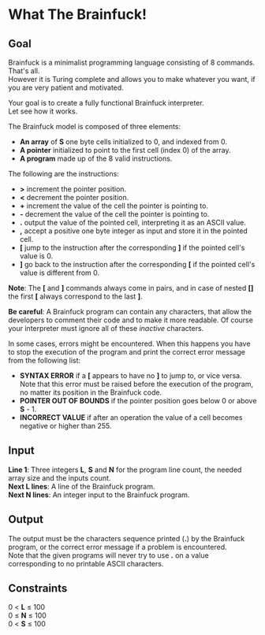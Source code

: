 # What The Brainfuck!

## Goal

Brainfuck is a minimalist programming language consisting of 8 commands. That's all. \
However it is Turing complete and allows you to make whatever you want, if you are very patient and motivated.

Your goal is to create a fully functional Brainfuck interpreter. \
Let see how it works.

The Brainfuck model is composed of three elements:

-   **An array** of **S** one byte cells initialized to 0, and indexed from 0.
-   **A pointer** initialized to point to the first cell (index 0) of the array.
-   **A program** made up of the 8 valid instructions.

The following are the instructions:

-   **\>** increment the pointer position.
-   **<** decrement the pointer position.
-   **+** increment the value of the cell the pointer is pointing to.
-   **-** decrement the value of the cell the pointer is pointing to.
-   **.** output the value of the pointed cell, interpreting it as an ASCII value.
-   **,** accept a positive one byte integer as input and store it in the pointed cell.
-   **[** jump to the instruction after the corresponding **]** if the pointed cell's value is 0.
-   **]** go back to the instruction after the corresponding **[** if the pointed cell's value is different from 0.

**Note**: The **[** and **]** commands always come in pairs, and in case of nested **[]** the first **[** always correspond to the last **]**.

**Be careful**: A Brainfuck program can contain any characters, that allow the developers to comment their code and to make it more readable. Of course your interpreter must ignore all of these _inactive_ characters.

In some cases, errors might be encountered. When this happens you have to stop the execution of the program and print the correct error message from the following list:

-   **SYNTAX ERROR** if a **[** appears to have no **]** to jump to, or vice versa. Note that this error must be raised before the execution of the program, no matter its position in the Brainfuck code.
-   **POINTER OUT OF BOUNDS** if the pointer position goes below 0 or above **S** - 1.
-   **INCORRECT VALUE** if after an operation the value of a cell becomes negative or higher than 255.

## Input

**Line 1**: Three integers **L**, **S** and **N** for the program line count, the needed array size and the inputs count. \
**Next L lines**: A line of the Brainfuck program. \
**Next N lines**: An integer input to the Brainfuck program.

## Output

The output must be the characters sequence printed (**.**) by the Brainfuck program, or the correct error message if a problem is encountered. \
Note that the given programs will never try to use **.** on a value corresponding to no printable ASCII characters.

## Constraints

0 < **L** ≤ 100 \
0 ≤ **N** ≤ 100 \
0 < **S** ≤ 100
